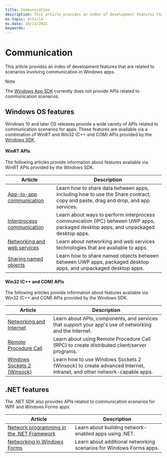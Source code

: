 ```yaml
---
title: Communication
description: This article provides an index of development features that are related to communication scenarios in Windows apps.
ms.topic: article
ms.date: 10/13/2021
keywords: 
---
```


# Communication

This article provides an index of development features that are related to scenarios involving communication in Windows apps.

> [!NOTE]
> The [Windows App SDK](../windows-app-sdk/index.md) currently does not provide APIs related to communication scenarios.

## Windows OS features

Windows 10 and later OS releases provide a wide variety of APIs related to communication scenarios for apps. These features are available via a combination of WinRT and Win32 (C++ and COM) APIs provided by the [Windows SDK](https://developer.microsoft.com/windows/downloads/windows-sdk).

#### WinRT APIs

The following articles provide information about features available via WinRT APIs provided by the Windows SDK.

| Article | Description |
|---------|-------------|
| [App-to-app communication](/windows/uwp/app-to-app/) | Learn how to share data between apps, including how to use the Share contract, copy and paste, drag and drop, and app services. |
| [Interprocess communication](/windows/uwp/communication/interprocess-communication) | Learn about ways to perform interprocess communication (IPC) between UWP apps, packaged desktop apps, and unpackaged desktop apps. |
| [Networking and web services](/windows/uwp/networking/) | Learn about networking and web services technologies that are available to apps. |
| [Sharing named objects](/windows/uwp/communication/sharing-named-objects) | Learn how to share named objects between between UWP apps, packaged desktop apps, and unpackaged desktop apps. |

#### Win32 (C++ and COM) APIs

The following articles provide information about features available via Win32 (C++ and COM) APIs provided by the Windows SDK.

| Article | Description |
|---------|-------------|
| [Networking and Internet](/windows/win32/networking) | Learn about APIs, components, and services that support your app's use of networking and the Internet. |
| [Remote Procedure Call](/windows/win32/rpc/rpc-start-page) | Learn about using Remote Procedure Call (RPC) to create distributed client/server programs. |
| [Windows Sockets 2 (Winsock)](/windows/win32/winsock/windows-sockets-start-page-2) | Learn how to use Windows Sockets 2 (Winsock) to create advanced Internet, intranet, and other network-capable apps. |

## .NET features

The .NET SDK also provides APIs related to communication scenarios for WPF and Windows Forms apps.

| Article | Description |
|---------|-------------|
| [Network programming in the .NET Framework](/dotnet/framework/network-programming/) | Learn about building network-enabled apps using .NET. |
| [Networking in Windows Forms](/dotnet/framework/winforms/advanced/networking-in-windows-forms-applications) | Learn about additional networking scenarios for Windows Forms apps. |
